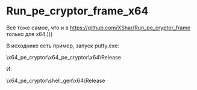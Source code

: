 ﻿# Run_pe_cryptor_frame_x64

Всё тоже самое, что и в https://github.com/XShar/Run_pe_cryptor_frame только для x64.)))

В исходнике есть пример, запуск putty.exe:

\x64_pe_cryptor\x64_pe_cryptor\x64\Release

И:

\x64_pe_cryptor\shell_gen\x64\Release